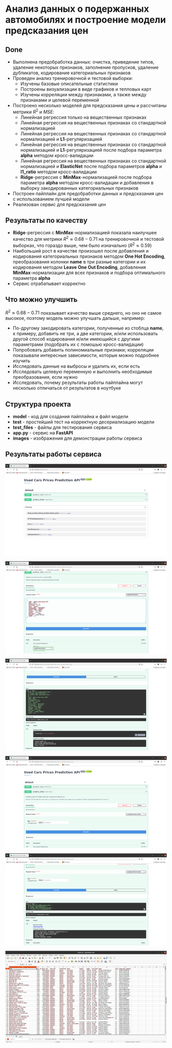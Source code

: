# Анализ данных о подержанных автомобилях и построение модели предсказания цен


## Done
- Выполнена предобработка данных: очистка, приведение типов, удаление некоторых признаков, заполнение пропусков, удаление дубликатов, кодирование категориальных признаков
- Проведен анализ тренировочной и тестовой выборки:
  - Изучены базовые описательные статистики
  - Построены визуализации в виде графиков и тепловых карт
  - Изучены корреляции между признаками, а также между признаками и целевой переменной
- Построено несколько моделей для предсказания цены и рассчитаны метрики $R^2$ и $MSE$:
  - Линейная регрессия только на вещественных признаках
  - Линейная регрессия на вещественных признаках со стандартной нормализацией
  - Линейная регрессия на вещественных признаках со стандартной нормализацией и **L1**-регуляризацией
  - Линейная регрессия на вещественных признаках со стандартной нормализацией и **L1**-регуляризацией после подбора параметра **alpha** методом кросс-валидации
  - Линейная регрессия на вещественных признаках со стандартной нормализацией и **ElasticNet** после подбора параметров **alpha** и **l1_ratio** методом кросс-валидации
  - **Ridge**-регрессия c **MinMax**-нормализацией после подбора параметра **alpha** методом кросс-валидации и добавления в выборку закодированных категориальных признаков
- Построен пайплайн для предобработки данных и предсказания цен с использованием лучшей модели
- Реализован сервис для предсказания цен

## Результаты по качеству
- **Ridge**-регрессия c **MinMax**-нормализацией показала наилучшее качество для метрики $R^2 ≈ 0.68-0.71$ на тренировочной и тестовой выборках, что гораздо выше, чем было изначально ($R^2 ≈ 0.59$)
- Наибольший рост в качестве произошел после добавления и кодирования категориальных признаков методом **One Hot Encoding**, преобразования колонки **name** в три разные категории и их кодирования методом **Leave One Out Encoding**, добавления **MinMax**-нормализации для всех признаков и подбора оптимального параметра **alpha** 
- Сервис отрабатывает корректно

## Что можно улучшить
$R^2 ≈ 0.68-0.71$ показывает качество выше среднего, но оно не самое высокое, поэтому модель можно улучшать дальше, например:
- По-другому закодировать категории, полученные из стоблца **name**, к примеру, добавить не три, а две категории, и/или использовать другой способ кодирования и/или имеющийся с другими параметрами (подобрать их с помошью кросс-валидации)
- Попробовать добавить полиномиальные признаки; корреляции показывали интересные зависимости, которые можно подробнее изучить
- Исследовать данные на выбросы и удалить их, если есть
- Исследовать целевую переменную и выполнить необходимые преобразования, если нужно
- Исследовать, почему результаты работы пайплайна могут несколько отличаться от результатов в ноутбуке

## Структура проекта
- **model** - код для создания пайплайна и файл модели
- **test** - простейший тест на корректную десериализацию модели
- **test_files** - файлы для тестирования сервиса
- **app.py** - сервис на **FastAPI**
- **images** - изображения для демонстрации работы сервиса

## Результаты работы сервиса

![Alt text](images/service1.png)

![Alt text](images/service2.png)

![Alt text](images/service3.png)

![Alt text](images/service4.png)

![Alt text](images/service5.png)

![Alt text](images/service6.png)
